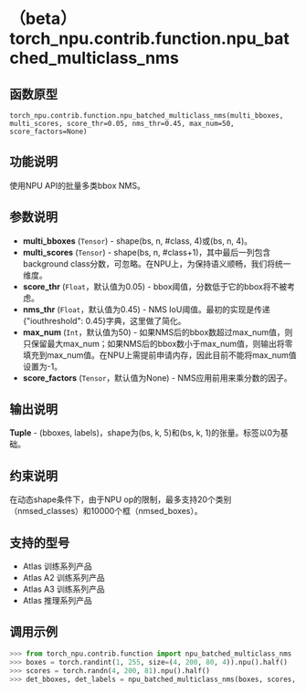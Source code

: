 # （beta）torch_npu.contrib.function.npu_batched_multiclass_nms

## 函数原型

```
torch_npu.contrib.function.npu_batched_multiclass_nms(multi_bboxes, multi_scores, score_thr=0.05, nms_thr=0.45, max_num=50, score_factors=None)
```

## 功能说明

使用NPU API的批量多类bbox NMS。

## 参数说明

- **multi_bboxes** (`Tensor`) - shape(bs, n, \#class, 4)或(bs, n, 4)。
- **multi_scores** (`Tensor`) - shape(bs, n, \#class+1)，其中最后一列包含background class分数，可忽略。在NPU上，为保持语义顺畅，我们将统一维度。
- **score_thr** (`Float`，默认值为0.05) - bbox阈值，分数低于它的bbox将不被考虑。
- **nms_thr** (`Float`，默认值为0.45) - NMS IoU阈值。最初的实现是传递\{"iouthreshold": 0.45\}字典，这里做了简化。
- **max_num** (`Int`，默认值为50) - 如果NMS后的bbox数超过max_num值，则只保留最大max_num；如果NMS后的bbox数小于max_num值，则输出将零填充到max_num值。在NPU上需提前申请内存，因此目前不能将max_num值设置为-1。
- **score_factors** (`Tensor`，默认值为None) - NMS应用前用来乘分数的因子。

## 输出说明

**Tuple** - (bboxes, labels)，shape为(bs, k, 5)和(bs, k, 1)的张量。标签以0为基础。

## 约束说明

在动态shape条件下，由于NPU op的限制，最多支持20个类别（nmsed_classes）和10000个框（nmsed_boxes）。

## 支持的型号

- <term>Atlas 训练系列产品</term>
- <term>Atlas A2 训练系列产品</term>
- <term>Atlas A3 训练系列产品</term>
- <term>Atlas 推理系列产品</term>

## 调用示例

```python
>>> from torch_npu.contrib.function import npu_batched_multiclass_nms
>>> boxes = torch.randint(1, 255, size=(4, 200, 80, 4)).npu().half()
>>> scores = torch.randn(4, 200, 81).npu().half()
>>> det_bboxes, det_labels = npu_batched_multiclass_nms(boxes, scores, score_thr=0.3, nms_thr=0.5, max_num=3)
```

